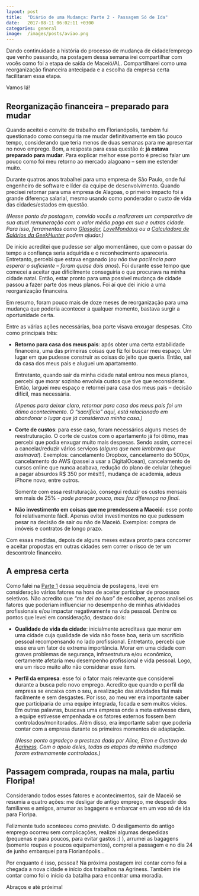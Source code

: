 ```yaml
---
layout: post
title:  "Diário de uma Mudança: Parte 2 - Passagem Só de Ida"
date:   2017-08-11 06:02:11 +0300
categories: general
image:  /images/posts/aviao.png
---
```


Dando continuidade a história do processo de mudança de cidade/emprego que venho passando, na postagem dessa semana irei compartilhar com vocês como foi a etapa de saída de Maceió/AL. Compartilharei como uma reorganização financeira antecipada e a escolha da empresa certa facilitaram essa etapa.

Vamos lá!

## Reorganização financeira – preparado para mudar

Quando aceitei o convite de trabalho em Florianópolis, também fui questionado como conseguiria me mudar definitivamente em tão pouco tempo, considerando que teria menos de duas semanas para me apresentar no novo emprego. Bom, a resposta para essa questão é: **já estava preparado para mudar**. Para explicar melhor esse ponto é preciso falar um pouco como foi meu retorno ao mercado alagoano – sem me estender muito.

Durante quatros anos trabalhei para uma empresa de São Paulo, onde fui engenheiro de software e líder da equipe de desenvolvimento. Quando precisei retornar para uma empresa de Alagoas, o primeiro impacto foi a grande diferença salarial, mesmo usando como ponderador o custo de vida das cidades/estados em questão.

*(Nesse ponto da postagem, convido vocês a realizarem um comparativo de sua atual remuneração com o valor médio pago em sua e outras cidade. Para isso, ferramentas como [Glassdor](https://www.glassdoor.com/index.htm), [LoveMondays](https://www.lovemondays.com.br/) ou a [Calculadora de Salários da GeekHunter](https://www.geekhunter.com.br/calculadora-de-salarios) podem ajudar.)*

De início acreditei que pudesse ser algo momentâneo, que com o passar do tempo a confiança seria adquirida e o reconhecimento apareceria. Entretanto, percebi que estava enganado (*ou não tive paciência para esperar o suficiente – foram quase dois anos*). Foi durante esse tempo que comecei a aceitar que dificilmente conseguiria o que procurava na minha cidade natal. Então, estar pronto para uma possível mudança de cidade passou a fazer parte dos meus planos. Foi aí que dei início a uma reorganização financeira.

Em resumo, foram pouco mais de doze meses de reorganização para uma mudança que poderia acontecer a qualquer momento, bastava surgir a oportunidade certa.

Entre as várias ações necessárias, boa parte visava enxugar despesas. Cito como principais três:


* **Retorno para casa dos meus pais**: após obter uma certa estabilidade financeira, uma das primeiras coisas que fiz foi buscar meu espaço. Um lugar em que pudesse construir as coisas do jeito que queria. Então, saí da casa dos meus pais e aluguei um apartamento.

  Entretanto, quando sair da minha cidade natal entrou nos meus planos, percebi que morar sozinho envolvia custos que tive que reconsiderar. Então, larguei meu espaço e retornei para casa dos meus pais – decisão difícil, mas necessária.

  *(Apenas para deixar claro, retornar para casa dos meus pais foi um ótimo acontecimento. O “sacrifício” aqui, está relacionado em abandonar o lugar que já considerava minha casa.)*

* **Corte de custos**: para esse caso, foram necessários alguns meses de reestruturação. O corte de custos com o apartamento já foi ótimo, mas percebi que podia enxugar muito mais despesas. Sendo assim, comecei a cancelar/reduzir vários serviços (*alguns que nem lembrava que assinava!*).  Exemplos: cancelamento Dropbox, cancelamento do 500px, cancelamento do AWS (passei a usar a DigitalOcean), cancelamento de cursos online que nunca acabava, redução do plano de celular (cheguei a pagar absurdos R$ 350 por mês!!!), mudança de academia, adeus iPhone novo, entre outros.

  Somente com essa restruturação, consegui reduzir os custos mensais em mais de 25% - *pode parecer pouco, mas faz diferença no final*.

* **Não investimento em coisas que me prendessem a Maceió**: esse ponto foi relativamente fácil. Apenas evitei investimentos no que pudessem pesar na decisão de sair ou não de Maceió. Exemplos: compra de imóveis e contratos de longo prazo.

Com essas medidas, depois de alguns meses estava pronto para concorrer e aceitar propostas em outras cidades sem correr o risco de ter um descontrole financeiro.

## A empresa certa

Como falei na [Parte 1](http://marcospereirajr.com.br/general/2017/08/03/diario-de-uma-mudanca-parte-1.html) dessa sequência de postagens, levei em consideração vários fatores na hora de aceitar participar de processos seletivos. Não acredito que *“me dei ao luxo”* de escolher, apenas analisei os fatores que poderiam influenciar no desempenho de minhas atividades profissionais e/ou impactar negativamente na vida pessoal. Dentre os pontos que levei em consideração, destaco dois:

* **Qualidade de vida da cidade**: inicialmente acreditava que morar em uma cidade cuja qualidade de vida não fosse boa, seria um sacrifício pessoal recompensando no lado profissional. Entretanto, percebi que esse era um fator de extrema importância.  Morar em uma cidade com graves problemas de segurança, infraestrutura e/ou econômico, certamente afetaria meu desempenho profissional e vida pessoal. Logo, era um risco muito alto não considerar esse item.

* **Perfil da empresa**: esse foi o fator mais relevante que considerei durante a busca pelo novo emprego. Acredito que quando o perfil da empresa se encaixa com o seu, a realização das atividades flui mais facilmente e sem desgastes. Por isso, ao meu ver era importante saber que participaria de uma equipe integrada, focada e sem muitos vícios. Em outras palavras, buscava uma empresa onde a meta estivesse clara, a equipe estivesse empenhada e os fatores externos fossem bem controlados/monitorados. Além disso, era importante saber que poderia contar com a empresa durante os primeiros momentos de adaptação.

  *(Nesse ponto agradeço a presteza dada por Aline, Elton e Gustavo da [Agriness](http://www.agriness.com/pt/). Com o apoio deles, todas as etapas da minha mudança foram extremamente controladas.)*

## Passagem comprada, roupas na mala, partiu Floripa!

Considerando todos esses fatores e acontecimentos, sair de Maceió se resumia a quatro ações: me desligar do antigo emprego, me despedir dos familiares e amigos, arrumar as bagagens e embarcar em um voo só de ida para Floripa.

Felizmente tudo aconteceu como previsto. O desligamento do antigo emprego ocorreu sem complicações, realizei algumas despedidas (pequenas e para poucos, para evitar gastos :) ), arrumei as bagagens (somente roupas e poucos equipamentos), comprei a passagem e no dia 24 de junho embarquei para Florianópolis...

Por enquanto é isso, pessoal! Na próxima postagem irei contar como foi a chegada a nova cidade e início dos trabalhos na Agriness. Também irie contar como foi o início da batalha para encontrar uma moradia.

Abraços e até próxima!
